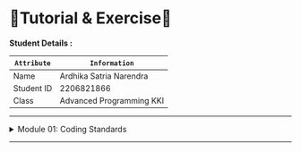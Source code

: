# 📝Tutorial & Exercise📝

**Student Details :**

|  `Attribute`  | `Information`              |
|---------------|----------------------------|
| Name          | Ardhika Satria Narendra    |
| Student ID    | 2206821866                 |
| Class         | Advanced Programming KKI   |

---
<details>
<summary>Module 01: Coding Standards</summary>

## Questions and Answers

### -> Commit 1 Reflection 

We bring std::io::prelude and std::io::BufReader into scope to get access to traits and types that let us read from and write to the stream. In the for loop in the main function, instead of printing a message that says we made a connection, we now call the new handle_connection function and pass the stream to it.

In the handle_connection function, we create a new BufReader instance that wraps a mutable reference to the stream. BufReader adds buffering by managing calls to the std::io::Read trait methods for us.

We create a variable named http_request to collect the lines of the request the browser sends to our server. We indicate that we want to collect these lines in a vector by adding the Vec<_> type annotation.

BufReader implements the std::io::BufRead trait, which provides the lines method. The lines method returns an iterator of Result<String, std::io::Error> by splitting the stream of data whenever it sees a newline byte. To get each String, we map and unwrap each Result. The Result might be an error if the data isn’t valid UTF-8 or if there was a problem reading from the stream. Again, a production program should handle these errors more gracefully, but we’re choosing to stop the program in the error case for simplicity.

The browser signals the end of an HTTP request by sending two newline characters in a row, so to get one request from the stream, we take lines until we get a line that is the empty string. Once we’ve collected the lines into the vector, we’re printing them out using pretty debug formatting so we can take a look at the instructions the web browser is sending to our server.

### -> Commit 2 Reflection

![Commit 2 screen capture](/assets/images/commit2.png)

We’ve added fs to the use statement to bring the standard library’s filesystem module into scope. The code for reading the contents of a file to a string should look familiar; we used it in Chapter 12 when we read the contents of a file for our I/O project in Listing 12-4.

Next, we use format! to add the file’s contents as the body of the success response. To ensure a valid HTTP response, we add the Content-Length header which is set to the size of our response body, in this case the size of hello.html.

Run this code with cargo run and load 127.0.0.1:7878 in our browser; we should see our HTML rendered!

Currently, we’re ignoring the request data in http_request and just sending back the contents of the HTML file unconditionally. That means if we try requesting 127.0.0.1:7878/something-else in our browser, we will still get back this same HTML response. At the moment, our server is very limited and does not do what most web servers do. We want to customize our responses depending on the request and only send back the HTML file for a well-formed request to /.

</details>

---

